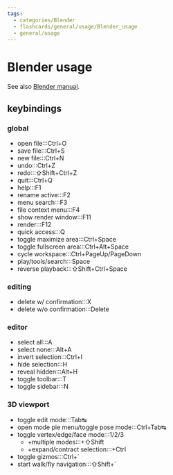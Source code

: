 ```yaml
---
tags:
  - categories/Blender
  - flashcards/general/usage/Blender_usage
  - general/usage
---
```


# Blender usage

See also [Blender manual](https://docs.blender.org/manual/en/dev/interface/keymap/blender_default.html).

## keybindings

### global

- open file:::Ctrl+O <!--SR:!2023-09-24,197,315!2023-09-25,197,316-->
- save file:::Ctrl+S <!--SR:!2024-02-20,313,336!2024-01-13,285,336-->
- new file:::Ctrl+N <!--SR:!2023-12-02,238,290!2023-07-07,121,296-->
- undo:::Ctrl+Z <!--SR:!2023-09-28,197,310!2023-07-07,121,296-->
- redo:::⇧Shift+Ctrl+Z <!--SR:!2023-08-14,162,310!2023-06-13,94,256-->
- quit:::Ctrl+Q <!--SR:!2023-07-01,117,290!2024-03-21,329,316-->
- help:::F1 <!--SR:!2023-07-02,119,290!2023-08-10,147,290-->
- rename active:::F2 <!--SR:!2023-12-16,228,276!2023-07-10,87,216-->
- menu search:::F3 <!--SR:!2023-07-15,135,296!2023-06-25,74,276-->
- file context menu:::F4 <!--SR:!2023-06-08,19,150!2023-06-15,81,256-->
- show render window:::F11 <!--SR:!2023-09-05,173,295!2023-07-27,89,276-->
- render:::F12 <!--SR:!2023-06-17,116,296!2023-09-04,181,316-->
- quick access:::Q <!--SR:!2023-10-27,200,270!2023-09-27,155,250-->
- toggle maximize area:::Ctrl+Space <!--SR:!2023-06-15,20,130!2023-09-11,153,256-->
- toggle fullscreen area:::Ctrl+Alt+Space <!--SR:!2023-07-16,89,190!2023-08-16,110,196-->
- cycle workspace:::Ctrl+PageUp/PageDown <!--SR:!2023-06-21,92,250!2023-07-03,126,296-->
- play/tools/search:::Space <!--SR:!2023-07-30,149,296!2023-08-03,150,296-->
- reverse playback:::⇧Shift+Ctrl+Space <!--SR:!2023-07-01,105,250!2023-06-26,33,195-->

### editing

- delete w/ confirmation:::X <!--SR:!2023-08-02,155,310!2023-08-15,166,316-->
- delete w/o confirmation:::Delete <!--SR:!2023-07-06,131,310!2023-06-21,108,276-->

### editor

- select all:::A <!--SR:!2023-10-07,179,276!2023-10-27,221,316-->
- select none:::Alt+A <!--SR:!2023-07-03,106,256!2023-12-21,231,276-->
- invert selection:::Ctrl+I <!--SR:!2023-08-06,92,250!2024-01-03,232,276-->
- hide selection:::H <!--SR:!2023-07-08,46,230!2023-07-04,127,290-->
- reveal hidden:::Alt+H <!--SR:!2023-09-21,160,250!2023-10-07,164,256-->
- toggle toolbar:::T <!--SR:!2023-06-26,113,290!2024-01-24,246,276-->
- toggle sidebar:::N <!--SR:!2023-09-16,157,256!2023-06-20,14,176-->

### 3D viewport

- toggle edit mode:::Tab↹ <!--SR:!2023-07-04,126,290!2023-08-23,155,296-->
- open mode pie menu/toggle pose mode:::Ctrl+Tab↹ <!--SR:!2023-06-15,99,256!2023-06-25,71,216-->
- toggle vertex/edge/face mode:::1/2/3 <!--SR:!2023-08-16,167,316!2023-07-12,125,296-->
	- +multiple modes:::+⇧Shift <!--SR:!2023-12-21,221,270!2023-09-04,164,296-->
	- +expand/contract selection:::+Ctrl <!--SR:!2023-06-15,114,296!2023-07-04,107,256-->
- toggle gizmos:::Ctrl+\` <!--SR:!2023-07-23,52,210!2023-08-22,88,236-->
- start walk/fly navigation:::⇧Shift+\` <!--SR:!2023-12-11,214,270!2023-07-15,46,155-->
